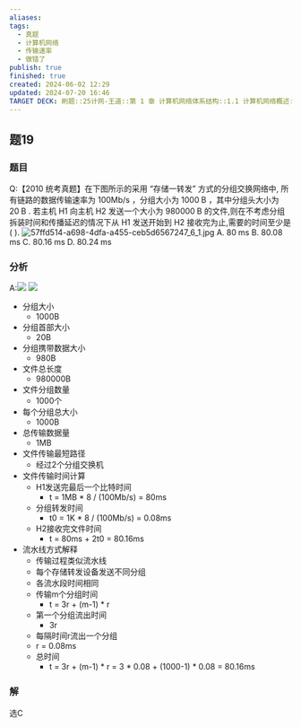 ```yaml
---
aliases: 
tags:
  - 真题
  - 计算机网络
  - 传输速率
  - 做错了
publish: true
finished: true
created: 2024-06-02 12:29
updated: 2024-07-20 16:46
TARGET DECK: 刷题::25计网-王道::第 1 章 计算机网络体系结构::1.1 计算机网络概述::题19
---
```


## 题19
### 题目
Q:【2010 统考真题】在下图所示的采用 “存储一转发” 方式的分组交换网络中, 所有链路的数据传输速率为 ${100}\mathrm{{Mb}}/\mathrm{s}$ ，分组大小为 ${1000}\mathrm{\;B}$ ，其中分组头大小为 ${20}\mathrm{\;B}$ . 若主机 $\mathrm{H}1$ 向主机 $\mathrm{H}2$ 发送一个大小为 ${980000}\mathrm{\;B}$ 的文件,则在不考虑分组拆装时间和传播延迟的情况下从 $\mathrm{H}1$ 发送开始到 $\mathrm{H}2$ 接收完为止,需要的时间至少是 ( ).
![57ffd514-a698-4dfa-a455-ceb5d6567247_6_1.jpg](https://img.hwenyi.live/202406021136356.webp)
A. ${80}\mathrm{\;{ms}}$ B. ${80.08}\mathrm{\;{ms}}$ C. ${80.16}\mathrm{\;{ms}}$ D. ${80.24}\mathrm{\;{ms}}$
### 分析
A:![](https://img.hwenyi.live/202407201656213.webp)
![](https://img.hwenyi.live/202407201657536.webp)
- 分组大小
  - 1000B
- 分组首部大小
  - 20B
- 分组携带数据大小
  - 980B
- 文件总长度
  - 980000B
- 文件分组数量
  - 1000个
- 每个分组总大小
  - 1000B
- 总传输数据量
  - 1MB
- 文件传输最短路径
  - 经过2个分组交换机
- 文件传输时间计算
  - H1发送完最后一个比特时间
    - t = 1MB * 8 / (100Mb/s) = 80ms
  - 分组转发时间
    - t0 = 1K * 8 / (100Mb/s) = 0.08ms
  - H2接收完文件时间
    - t = 80ms + 2t0 = 80.16ms
- 流水线方式解释
  - 传输过程类似流水线
  - 每个存储转发设备发送不同分组
  - 各流水段时间相同
  - 传输m个分组时间
    - t = 3r + (m-1) * r
  - 第一个分组流出时间
    - 3r
  - 每隔时间r流出一个分组
  - r = 0.08ms
  - 总时间
    - t = 3r + (m-1) * r = 3 * 0.08 + (1000-1) * 0.08 = 80.16ms
### 解
选C
<!--ID: 1721475395245-->

